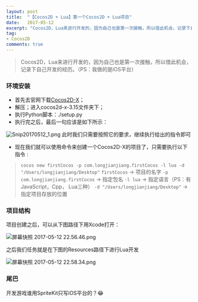```yaml
---
layout: post
title:  "【Cocos2D + Lua】第一个Cocos2D + Lua项目"
date:   2017-05-12
excerpt: "Cocos2D，Lua来进行开发的，因为自己也是第一次接触，所以借此机会，记录下自己开发的经历。（PS：我做的是iOS平台)"
tag:
- Cocos2D
comments: true
---
```


>Cocos2D，Lua来进行开发的，因为自己也是第一次接触，所以借此机会，记录下自己开发的经历。（PS：我做的是iOS平台）

### 环境安装
- 首先去官网下载[Cocos2D-X](http://www.cocos.com/download)；
- 解压；进入cocos2d-x-3.15文件夹下；
- 执行Python脚本：./setup.py
- 执行完之后，最后一句应该是如下所示：

![Snip20170512_1.png](http://ocigwe4cv.bkt.clouddn.com/Snip20170512_1.png)
此时我们只需要按照它的要求，继续执行给出的指令即可
- 现在我们就可以使用命令来创建一个Cocos2D-X的项目了，只需要执行以下指令 :
>`cocos new firstCocos -p com.longjianjiang.firstCocos -l lua -d "/Users/longjianjiang/Desktop"`
`firstCocos` -> 项目的名字
`-p com.longjianjiang.firstCocos` -> 指定包名
`-l lua` -> 指定语言（PS：有JavaScript，Cpp， Lua三种）
`-d "/Users/longjianjiang/Desktop"`  -> 指定项目存放的位置

### 项目结构
项目创建之后，可以从下图路径下用Xcode打开：

![屏幕快照 2017-05-12 22.56.46.png](http://ocigwe4cv.bkt.clouddn.com/%E5%B1%8F%E5%B9%95%E5%BF%AB%E7%85%A7%202017-05-12%2022.56.46.png)

之后我们任务就是在下图的Resources路径下进行Lua开发

![屏幕快照 2017-05-12 22.58.34.png](http://ocigwe4cv.bkt.clouddn.com/%E5%B1%8F%E5%B9%95%E5%BF%AB%E7%85%A7%202017-05-12%2022.58.34.png)


### 尾巴
开发游戏谁用SpriteKit只写iOS平台的？😂

